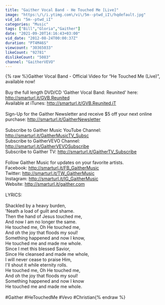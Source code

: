 ```yaml
---
title: "Gaither Vocal Band - He Touched Me [Live]"
image: "https:\/\/i.ytimg.com\/vi\/5m--ptwd_iI\/hqdefault.jpg"
vid_id: "5m--ptwd_iI"
categories: "Music"
tags: ["Bill","Gloria","Gaither"]
date: "2021-09-20T14:16:43+03:00"
vid_date: "2012-08-24T00:00:37Z"
duration: "PT4M46S"
viewcount: "30365033"
likeCount: "92781"
dislikeCount: "5083"
channel: "GaitherVEVO"
---
```

{% raw %}Gaither Vocal Band - Official Video for “He Touched Me (Live)&quot;, available now!<br /><br />Buy the full length DVD/CD ‘Gaither Vocal Band: Reunited' here: <a rel="nofollow" target="blank" href="http://smarturl.it/GVB.Reunited">http://smarturl.it/GVB.Reunited</a><br />Available at iTunes: <a rel="nofollow" target="blank" href="http://smarturl.it/GVB.Reunited.iT">http://smarturl.it/GVB.Reunited.iT</a><br /><br />Sign-Up for the Gaither Newsletter and receive $5 off your next online purchase: <a rel="nofollow" target="blank" href="http://smarturl.it/GaitherNewsletter">http://smarturl.it/GaitherNewsletter</a><br /><br />Subscribe to Gaither Music YouTube Channel: <a rel="nofollow" target="blank" href="http://smarturl.it/GaitherMusicTV_Subsc">http://smarturl.it/GaitherMusicTV_Subsc</a><br />Subscribe to GaitherVEVO Channel: <a rel="nofollow" target="blank" href="http://smarturl.it/GaitherVEVOSubscribe">http://smarturl.it/GaitherVEVOSubscribe</a><br />Subscribe to Gaither TV: <a rel="nofollow" target="blank" href="http://smarturl.it/GaitherTV_Subscribe">http://smarturl.it/GaitherTV_Subscribe</a><br /><br />Follow Gaither Music for updates on your favorite artists.<br />Facebook: <a rel="nofollow" target="blank" href="http://smarturl.it/FB_GaitherMusic">http://smarturl.it/FB_GaitherMusic</a><br />Twitter: <a rel="nofollow" target="blank" href="http://smarturl.it/TW_GaitherMusic">http://smarturl.it/TW_GaitherMusic</a><br />Instagram: <a rel="nofollow" target="blank" href="http://smarturl.it/IG_GaitherMusic">http://smarturl.it/IG_GaitherMusic</a><br />Website: <a rel="nofollow" target="blank" href="http://smarturl.it/gaither.com">http://smarturl.it/gaither.com</a><br /><br />LYRICS:<br /><br />Shackled by a heavy burden,<br />'Neath a load of guilt and shame.<br />Then the hand of Jesus touched me,<br />And now I am no longer the same.<br />He touched me, Oh He touched me,<br />And oh the joy that floods my soul!<br />Something happened and now I know,<br />He touched me and made me whole.<br />Since I met this blessed Savior,<br />Since He cleansed and made me whole,<br />I will never cease to praise Him,<br />I'll shout it while eternity rolls.<br />He touched me, Oh He touched me,<br />And oh the joy that floods my soul!<br />Something happened and now I know<br />He touched me and made me whole.<br /><br />#Gaither #HeTouchedMe #Vevo #Christian{% endraw %}
